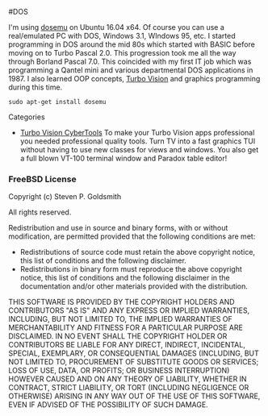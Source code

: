 #DOS                                                

I'm using [dosemu](http://www.dosemu.org/) on Ubuntu 16.04 x64. Of course you can use a real/emulated PC with DOS, Windows 3.1, WIndows 95, etc. I started programming in DOS around the mid 80s which started with BASIC before moving on to Turbo Pascal 2.0. This progression took me all the way through Borland Pascal 7.0. This coincided with my first IT job which was programming a Qantel mini and various departmental DOS applications in 1987. I also learned OOP concepts, [Turbo Vision](https://en.wikipedia.org/wiki/Turbo_Vision) and graphics programming during this time.

 
`sudo apt-get install dosemu`

Categories
* [Turbo Vision CyberTools](https://github.com/sgjava/garage/tree/master/dos/cybertools) To make your Turbo Vision apps professional you needed professional quality tools. Turn TV into a fast graphics TUI without having to use new classes for views and windows. You also get a full blown VT-100 terminal window and Paradox table editor!

### FreeBSD License
Copyright (c) Steven P. Goldsmith

All rights reserved.

Redistribution and use in source and binary forms, with or without modification, are permitted provided that the following conditions are met:
* Redistributions of source code must retain the above copyright notice, this list of conditions and the following disclaimer.
* Redistributions in binary form must reproduce the above copyright notice, this list of conditions and the following disclaimer in the documentation and/or other materials provided with the distribution.

THIS SOFTWARE IS PROVIDED BY THE COPYRIGHT HOLDERS AND CONTRIBUTORS "AS IS" AND ANY EXPRESS OR IMPLIED WARRANTIES, INCLUDING, BUT NOT LIMITED TO, THE IMPLIED WARRANTIES OF MERCHANTABILITY AND FITNESS FOR A PARTICULAR PURPOSE ARE DISCLAIMED. IN NO EVENT SHALL THE COPYRIGHT HOLDER OR CONTRIBUTORS BE LIABLE FOR ANY DIRECT, INDIRECT, INCIDENTAL, SPECIAL, EXEMPLARY, OR CONSEQUENTIAL DAMAGES (INCLUDING, BUT NOT LIMITED TO, PROCUREMENT OF SUBSTITUTE GOODS OR SERVICES; LOSS OF USE, DATA, OR PROFITS; OR BUSINESS INTERRUPTION) HOWEVER CAUSED AND ON ANY THEORY OF LIABILITY, WHETHER IN CONTRACT, STRICT LIABILITY, OR TORT (INCLUDING NEGLIGENCE OR OTHERWISE) ARISING IN ANY WAY OUT OF THE USE OF THIS SOFTWARE, EVEN IF ADVISED OF THE POSSIBILITY OF SUCH DAMAGE.

